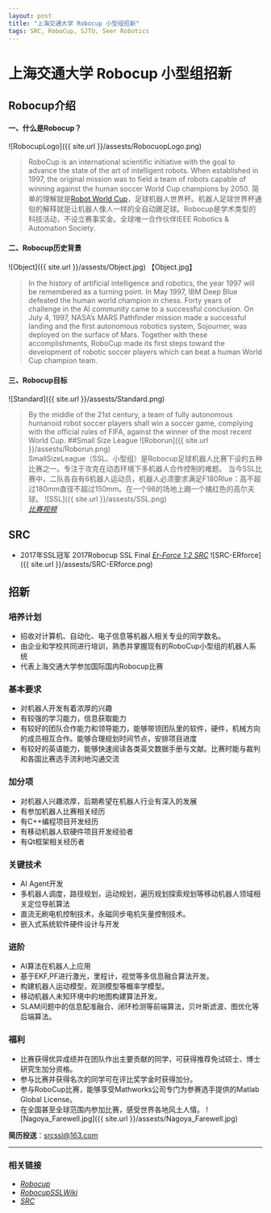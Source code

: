 ```yaml
---
layout: post
title: "上海交通大学 Robocup 小型组招新"
tags: SRC, RoboCup, SJTU, Seer Robotics
---
```

# 上海交通大学 Robocup 小型组招新
## Robocup介绍
#### 一、什么是Robocup？
![RobocupLogo]({{ site.url }}/assests/RobocuopLogo.png)
  >RoboCup is an international scientific initiative with the goal to advance the state of the art of intelligent robots. When established in 1997, the original mission was to field a team of robots capable of winning against the human soccer World Cup champions by 2050.
  >简单的理解就是[Robot World Cup](http://www.robocup.org/)，足球机器人世界杯。机器人足球世界杯通俗的解释就是让机器人像人一样的全自动踢足球。Robocup是学术类型的科技活动，不设立赛事奖金。全球唯一合作伙伴IEEE Robotics & Automation Society.
#### 二、Robocup历史背景
![Object]({{ site.url }}/assests/Object.jpg)
【Object.jpg】
>In the history of artificial intelligence and robotics, the year 1997 will be remembered as a turning point. In May 1997, IBM Deep Blue defeated the human world champion in chess. Forty years of challenge in the AI community came to a successful conclusion. On July 4, 1997, NASA’s MARS Pathfinder mission made a successful landing and the first autonomous robotics system, Sojourner, was deployed on the surface of Mars. Together with these accomplishments, RoboCup made its first steps toward the development of robotic soccer players which can beat a human World Cup champion team.

#### 三、Robocup目标
![Standard]({{ site.url }}/assests/Standard.png)  
>By the middle of the 21st century, a team of fully autonomous humanoid robot soccer players shall win a soccer game, complying with the official rules of FIFA, against the winner of the most recent World Cup. 
##Small Size League
![Roborun]({{ site.url }}/assests/Roborun.png)  
SmallSizeLeague（SSL、小型组）是Robocup足球机器人比赛下设的五种比赛之一。专注于攻克在动态环境下多机器人合作控制的难题。
当今SSL比赛中，二队各自有6机器人运动员，机器人必须要求满足F180Rlue：高不超过180mm直径不超过150mm。在一个96的场地上踢一个橘红色的高尔夫球。
![SSL]({{ site.url }}/assests/SSL.png)  
[*比赛视频*](https://www.youtube.com/watch?v=hZE1YQCghLk)
## SRC
* 2017年SSL冠军
2017Robocup SSL Final [*Er-Force 1:2 SRC*](https://www.youtube.com/watch?v=xr9ilQlU0hY&feature=youtu.be)
![SRC-ERforce]({{ site.url }}/assests/SRC-ERforce.png)
## 招新
### 培养计划
* 招收对计算机、自动化、电子信息等机器人相关专业的同学数名。
* 由企业和学校共同进行培训，熟悉并掌握现有的RoboCup小型组的机器人系统
* 代表上海交通大学参加国际国内Robocup比赛
### 基本要求
* 对机器人开发有着浓厚的兴趣
* 有较强的学习能力，信息获取能力
* 有较好的团队合作能力和领导能力，能够带领团队里的软件，硬件，机械方向的成员相互合作。能够合理规划时间节点，安排项目进度
* 有较好的英语能力，能够快速阅读各类英文数据手册与文献。比赛时能与裁判和各国比赛选手流利地沟通交流
### 加分项
* 对机器人兴趣浓厚，后期希望在机器人行业有深入的发展
* 有参加机器人比赛相关经历
* 有C++编程项目开发经历
* 有移动机器人软硬件项目开发经验者
* 有Qt框架相关经历者
### 关键技术
* AI Agent开发
* 多机器人调度，路径规划，运动规划，遍历规划探索规划等移动机器人领域相关定位导航算法
* 直流无刷电机控制技术，永磁同步电机矢量控制技术。
* 嵌入式系统软件硬件设计与开发
### 进阶
* AI算法在机器人上应用
* 基于EKF,PF进行激光，里程计，视觉等多信息融合算法开发。
* 构建机器人运动模型，观测模型等概率学模型。
* 移动机器人未知环境中的地图构建算法开发。
* SLAM问题中的信息配准融合、闭环检测等前端算法，贝叶斯滤波、图优化等后端算法。
### 福利
* 比赛获得优异成绩并在团队作出主要贡献的同学，可获得推荐免试硕士、博士研究生加分资格。
* 参与比赛并获得名次的同学可在评比奖学金时获得加分。
* 参与RoboCup比赛，能够享受Mathworks公司专门为参赛选手提供的Matlab Global License。
* 在全国甚至全球范围内参加比赛，感受世界各地风土人情。
![Nagoya_Farewell.jpg]({{ site.url }}/assests/Nagoya_Farewell.jpg)  


**简历投送**：srcssl@163.com


----------

### 相关链接
* [*Robocup*](http://www.robocup.org/)
* [*RobocupSSLWiki*](http://wiki.robocup.org/Small_Size_League)
* [*SRC*](https://src-ssl.github.io/)